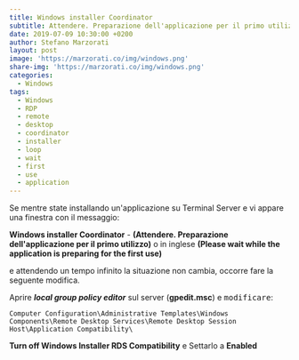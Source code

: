 ```yaml
---
title: Windows installer Coordinator
subtitle: Attendere. Preparazione dell'applicazione per il primo utilizzo
date: 2019-07-09 10:30:00 +0200
author: Stefano Marzorati
layout: post
image: 'https://marzorati.co/img/windows.png'
share-img: 'https://marzorati.co/img/windows.png'
categories:
  - Windows
tags:
  - Windows
  - RDP
  - remote
  - desktop
  - coordinator
  - installer
  - loop
  - wait
  - first
  - use
  - application
---
```

Se mentre state installando un'applicazione su Terminal Server e vi appare una finestra con il messaggio:   

**Windows installer Coordinator** - **(Attendere. Preparazione dell'applicazione per il primo utilizzo)** o in inglese **(Please wait while the application is preparing for the first use)**   

e attendendo un tempo infinito la situazione non cambia, occorre fare la seguente modifica.   

Aprire ***local group policy editor*** sul server (**gpedit.msc**) e <tt>modificare</tt>:   

	Computer Configuration\Administrative Templates\Windows Components\Remote Desktop Services\Remote Desktop Session Host\Application Compatibility\

**Turn off Windows Installer RDS Compatibility** e Settarlo a **Enabled**   
